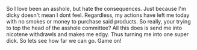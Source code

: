 So I love been an asshole, but hate the consequences.  Just because I'm dicky doesn't mean I dont feel.  Regardless, my actions have left me today with no smokes or money to purchase said products.  So really, your trying to top the head of the asshole committee?  All this does is send me into nicotene withdrawls and makes me edgy.  Thus turning me into one super dick. So lets see how far we can go.  Game on! 

